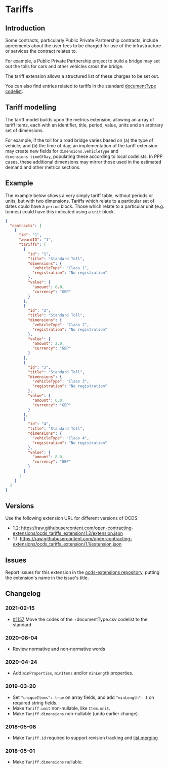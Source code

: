 # Tariffs

## Introduction

Some contracts, particularly Public Private Partnership contracts, include agreements about the user fees to be charged for use of the infrastructure or services the contract relates to.

For example, a Public Private Partnership project to build a bridge may set out the tolls for cars and other vehicles cross the bridge.

The tariff extension allows a structured list of these charges to be set out.

You can also find entries related to tariffs in the standard [documentType codelist](https://standard.open-contracting.org/latest/en/schema/codelists/#document-type).

## Tariff modelling

The tariff model builds upon the metrics extension, allowing an array of tariff items, each with an identifier, title, period, value, units and an arbitrary set of dimensions.

For example, if the toll for a road bridge varies based on (a) the type of vehicle; and (b) the time of day; an implementation of the tariff extension may create new fields for `dimensions.vehicleType` and `dimensions.timeOfDay`, populating these according to local codelists. In PPP cases, these additional dimensions may mirror those used in the estimated demand and other metrics sections.

## Example

The example below shows a very simply tariff table, without periods or units, but with two dimensions. Tariffs which relate to a particular set of dates could have a `period` block. Those which relate to a particular unit (e.g. tonnes) could have this indicated using a `unit` block.

```json
{
  "contracts": [
    {
      "id": "1",
      "awardID": "1",
      "tariffs": [
        {
          "id": "1",
          "title": "Standard Toll",
          "dimensions": {
            "vehicleType": "Class 1",
            "registration": "No registration"
          },
          "value": {
            "amount": 0.0,
            "currency": "GBP"
          }
        },
        {
          "id": "2",
          "title": "Standard Toll",
          "dimensions": {
            "vehicleType": "Class 2",
            "registration": "No registration"
          },
          "value": {
            "amount": 2.0,
            "currency": "GBP"
          }
        },
        {
          "id": "3",
          "title": "Standard Toll",
          "dimensions": {
            "vehicleType": "Class 3",
            "registration": "No registration"
          },
          "value": {
            "amount": 6.0,
            "currency": "GBP"
          }
        },
        {
          "id": "4",
          "title": "Standard Toll",
          "dimensions": {
            "vehicleType": "Class 4",
            "registration": "No registration"
          },
          "value": {
            "amount": 8.0,
            "currency": "GBP"
          }
        }
      ]
    }
  ]
}
```

## Versions

Use the following extension URL for different versions of OCDS:

* 1.2: https://raw.githubusercontent.com/open-contracting-extensions/ocds_tariffs_extension/1.2/extension.json
* 1.1: https://raw.githubusercontent.com/open-contracting-extensions/ocds_tariffs_extension/1.1/extension.json

## Issues

Report issues for this extension in the [ocds-extensions repository](https://github.com/open-contracting/ocds-extensions/issues), putting the extension's name in the issue's title.

## Changelog

### 2021-02-15

* [#1157](https://github.com/open-contracting/standard/issues/1157) Move the codes of the +documentType.csv codelist to the standard

### 2020-06-04

* Review normative and non-normative words

### 2020-04-24

* Add `minProperties`, `minItems` and/or `minLength` properties.

### 2019-03-20

* Set `"uniqueItems": true` on array fields, and add `"minLength": 1` on required string fields.
* Make `Tariff.unit` non-nullable, like `Item.unit`.
* Make `Tariff.dimensions` non-nullable (undo earlier change).

### 2018-05-08

* Make `Tariff.id` required to support revision tracking and [list merging](http://standard.open-contracting.org/latest/en/schema/merging/#lists)

### 2018-05-01

* Make `Tariff.dimensions` nullable.
